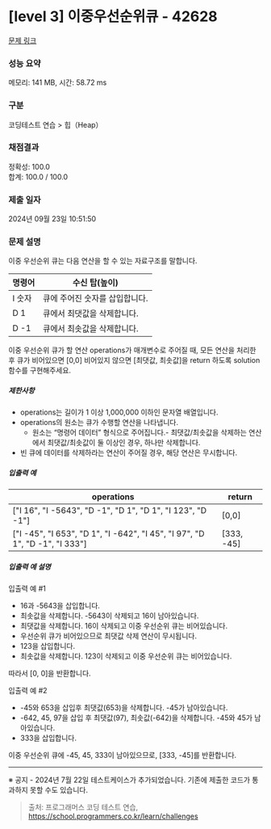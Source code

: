 # [level 3] 이중우선순위큐 - 42628 

[문제 링크](https://school.programmers.co.kr/learn/courses/30/lessons/42628?language=java) 

### 성능 요약

메모리: 141 MB, 시간: 58.72 ms

### 구분

코딩테스트 연습 > 힙（Heap）

### 채점결과

정확성: 100.0<br/>합계: 100.0 / 100.0

### 제출 일자

2024년 09월 23일 10:51:50

### 문제 설명

<p style="user-select: auto !important;">이중 우선순위 큐는 다음 연산을 할 수 있는 자료구조를 말합니다.</p>
<table class="table" style="user-select: auto !important;">
        <thead style="user-select: auto !important;"><tr style="user-select: auto !important;">
<th style="user-select: auto !important;">명령어</th>
<th style="user-select: auto !important;">수신 탑(높이)</th>
</tr>
</thead>
        <tbody style="user-select: auto !important;"><tr style="user-select: auto !important;">
<td style="user-select: auto !important;">I 숫자</td>
<td style="user-select: auto !important;">큐에 주어진 숫자를 삽입합니다.</td>
</tr>
<tr style="user-select: auto !important;">
<td style="user-select: auto !important;">D 1</td>
<td style="user-select: auto !important;">큐에서 최댓값을 삭제합니다.</td>
</tr>
<tr style="user-select: auto !important;">
<td style="user-select: auto !important;">D -1</td>
<td style="user-select: auto !important;">큐에서 최솟값을 삭제합니다.</td>
</tr>
</tbody>
      </table>
<p style="user-select: auto !important;">이중 우선순위 큐가 할 연산 operations가 매개변수로 주어질 때, 모든 연산을 처리한 후 큐가 비어있으면 [0,0] 비어있지 않으면 [최댓값, 최솟값]을 return 하도록 solution 함수를 구현해주세요.</p>

<h5 style="user-select: auto !important;">제한사항</h5>

<ul style="user-select: auto !important;">
<li style="user-select: auto !important;">operations는 길이가 1 이상 1,000,000 이하인 문자열 배열입니다.</li>
<li style="user-select: auto !important;">operations의 원소는 큐가 수행할 연산을 나타냅니다.

<ul style="user-select: auto !important;">
<li style="user-select: auto !important;">원소는 “명령어 데이터” 형식으로 주어집니다.- 최댓값/최솟값을 삭제하는 연산에서 최댓값/최솟값이 둘 이상인 경우, 하나만 삭제합니다.</li>
</ul></li>
<li style="user-select: auto !important;">빈 큐에 데이터를 삭제하라는 연산이 주어질 경우, 해당 연산은 무시합니다.</li>
</ul>

<h5 style="user-select: auto !important;">입출력 예</h5>
<table class="table" style="user-select: auto !important;">
        <thead style="user-select: auto !important;"><tr style="user-select: auto !important;">
<th style="user-select: auto !important;">operations</th>
<th style="user-select: auto !important;">return</th>
</tr>
</thead>
        <tbody style="user-select: auto !important;"><tr style="user-select: auto !important;">
<td style="user-select: auto !important;">["I 16", "I -5643", "D -1", "D 1", "D 1", "I 123", "D -1"]</td>
<td style="user-select: auto !important;">[0,0]</td>
</tr>
<tr style="user-select: auto !important;">
<td style="user-select: auto !important;">["I -45", "I 653", "D 1", "I -642", "I 45", "I 97", "D 1", "D -1", "I 333"]</td>
<td style="user-select: auto !important;">[333, -45]</td>
</tr>
</tbody>
      </table>
<h5 style="user-select: auto !important;">입출력 예 설명</h5>

<p style="user-select: auto !important;">입출력 예 #1</p>

<ul style="user-select: auto !important;">
<li style="user-select: auto !important;">16과 -5643을 삽입합니다.</li>
<li style="user-select: auto !important;">최솟값을 삭제합니다. -5643이 삭제되고 16이 남아있습니다.</li>
<li style="user-select: auto !important;">최댓값을 삭제합니다. 16이 삭제되고 이중 우선순위 큐는 비어있습니다.</li>
<li style="user-select: auto !important;">우선순위 큐가 비어있으므로 최댓값 삭제 연산이 무시됩니다.</li>
<li style="user-select: auto !important;">123을 삽입합니다.</li>
<li style="user-select: auto !important;">최솟값을 삭제합니다. 123이 삭제되고 이중 우선순위 큐는 비어있습니다.</li>
</ul>

<p style="user-select: auto !important;">따라서 [0, 0]을 반환합니다.</p>

<p style="user-select: auto !important;">입출력 예 #2</p>

<ul style="user-select: auto !important;">
<li style="user-select: auto !important;">-45와 653을 삽입후 최댓값(653)을 삭제합니다. -45가 남아있습니다.</li>
<li style="user-select: auto !important;">-642, 45, 97을 삽입 후 최댓값(97), 최솟값(-642)을 삭제합니다. -45와 45가 남아있습니다.</li>
<li style="user-select: auto !important;">333을 삽입합니다.</li>
</ul>

<p style="user-select: auto !important;">이중 우선순위 큐에 -45, 45, 333이 남아있으므로, [333, -45]를 반환합니다.</p>

<hr style="user-select: auto !important;">

<p style="user-select: auto !important;">※ 공지 - 2024년 7월 22일 테스트케이스가 추가되었습니다. 기존에 제출한 코드가 통과하지 못할 수도 있습니다.</p>


> 출처: 프로그래머스 코딩 테스트 연습, https://school.programmers.co.kr/learn/challenges